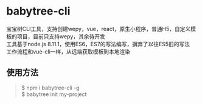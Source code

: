 # babytree-cli
宝宝树CLI工具，支持创建wepy，vue，react，原生小程序，普通H5，自定义模板的项目，目前只支持wepy，其余待开发   
工具基于node.js 8.11.1，使用ES6，ES7的写法编写，摒弃了以往ES5旧的写法  
工作流程和vue-cli一样，从远端获取模板到本地渲染

## 使用方法

> $ npm i babytree-cli -g  
  $ babytree init my-project
